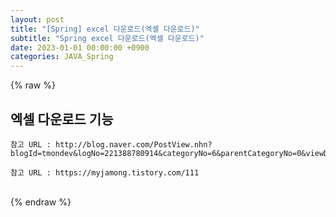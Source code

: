 ```yaml
---  
layout: post  
title: "[Spring] excel 다운로드(엑셀 다운로드)"  
subtitle: "Spring excel 다운로드(엑셀 다운로드)"  
date: 2023-01-01 00:00:00 +0900  
categories: JAVA_Spring  
---  
```

{% raw %}  
## 엑셀 다운로드 기능  
  
	참고 URL : http://blog.naver.com/PostView.nhn?blogId=tmondev&logNo=221388780914&categoryNo=6&parentCategoryNo=0&viewDate=&currentPage=1&postListTopCurrentPage=1&from=postView  
  
	참고 URL : https://myjamong.tistory.com/111  
                                                                                                                                                                                                                                                                      
{% endraw %}